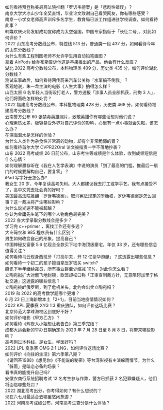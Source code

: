 如何看待拜登称美最高法院推翻「罗诉韦德案」是「悲剧性错误」？  
南京大学大凉山少年全奖直博，毕业论文致谢自己看哭网友，你有哪些感受？  
南京一小学女老师高声训斥多名学生，教育局已派工作组进驻学校调查，如何看待此事？  
韩媒欢庆火箭发射成功宣称成为太空强国，中国专家指低于「长征二号」，对此如何评价？  
2022 山东高考分数线公布，特控线 513 分，普通类一段 437 分，如何看待今年的山东分数线？  
为什么有些工程制图老师不允许学生用自动铅笔画图？  
拿着 AirPods 给乔布斯告诉他这是苹果推出的产品，他会有什么反应？  
湖北 2022 高考分数线公布，本科物理类 409 分，历史类 435 分，如何评价湖北分数线？  
测试车事故后，如何看待网传蔚来汽车公关称「水军搞不倒我」？  
客观地说，朱一龙主演的电影《人生大事》拍得怎么样？  
山西太原 6 名年轻人当街殴打老人，警方通报「涉事人员全部抓获，刑拘 3 人」，他们将面临怎样的处罚？  
2022 福建高考分数线公布，本科批物理类 428 分，历史类 468 分，如何看待福建高考分数线？  
云南警方公布 60 张禁毒英雄照片，致敬英雄你有哪些话想对他们说？  
心理素质太差，极容易受外界对自己评价的影响，心里有一点小事就会失眠，该怎么办？  
在深海潜水是怎样的体验？  
为什么人类作为杂食性非常高的动物，却有个非常脆弱的胃？  
如何看待首尔大学 CVPR22Oral 论文被指责一字不落地抄袭？  
山东 2022 高考成绩 26 日前公布，山东考生等成绩是什么体验，收到成绩短信是什么心情？  
如何理解濮存昕在《我在人艺学表演》中说的演员「到了最高的门槛，推最后一扇门的时候要解构自己，要复零」？  
iPad 写字好丑怎么办?  
我女生 20 岁，今年复读高考失利。大人都建议我去打工或学手艺。我有点接受不了，高中文凭去社会真的好吗？  
美国最高法院推翻「罗诉韦德案」，取消宪法规定的堕胎权，罗诉韦德案是怎么回事？这一裁决将产生哪些影响？  
为什么说光速不能被超越？  
你认为金庸先生笔下的哪个人物角色最完美？  
2022 各大学录取分数线会是多少？  
学习完 c++primer ，离找工作还有多远？  
大专码农和 985 程序员有什么区别？  
男生如何改变自己的形象，提高自己？  
中国神秘女富豪 5.6 亿现金全款买下地中海顶级豪宅，年仅 33 岁，还有哪些信息值得关注？  
如何看待马云现身西班牙「打高尔夫，开 12 亿豪华游艇」？这透露出哪些信息？  
如何看待一个初二的孩子擅自拿压岁钱买 switch?  
腾讯下半年继续裁员，所有事业群至少缩减 10%，对此你怎么看？  
立陶宛拟扩大对俄飞地封锁，欧盟却松口称「正审查制裁方针，无意阻碍加里宁格勒交通」这透露的哪些信息？  
立陶宛挑衅俄罗斯，到了危机关头，北约会出卖立陶宛吗？  
2019 和 2022 的高考数学题哪个更难？  
6 月 23 日上海新增本土「2+1」，目前当地疫情情况如何？  
2022 KPL 夏季赛 XYG 1:3 重庆狼队，如何评价这场比赛？  
北京师范大学珠海校区到底好不好？  
如何评价电影《甲方乙方》？  
如何看待《辉夜大小姐想让我告白》第三季完结？  
成都大运会新的举办日期确定为 2023 年 7 月 28 日至 8 月 8 日，将带来哪些影响？  
高考刚过本科线，是女生，学医好吗？  
2022 LPL 夏季赛 OMG 2:1 LNG，如何评价这场比赛？  
如何评价《向往的生活》第六季第八期？  
《请回答1988》《想见你》《不能说的秘密》等台湾影视有主演躲雨情节，为什么「躲雨」是暗恋必备的场景？  
看书真的能提升自己吗?  
安徽农商行系统招聘考试 12 名考生参与作弊，警方已抓获 2 名犯罪嫌疑人，他们将面临哪些处罚？  
2022 湖北高考出分，你考得如何？有什么想说的？  
现在六七月最适合去哪里悠闲旅游？  
2022 河南高考成绩公布，河南高考生查分是什么体验？  
